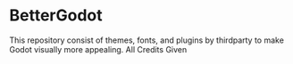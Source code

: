 # BetterGodot
This repository consist of themes, fonts, and plugins by thirdparty to make Godot visually more appealing. All Credits Given
